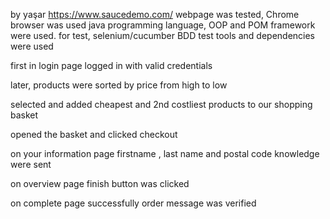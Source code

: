 by yaşar
https://www.saucedemo.com/ webpage was tested, Chrome browser was used
java programming language, OOP and POM framework were used.
for test, selenium/cucumber BDD test tools and dependencies were used 
  

first in login page logged in with valid credentials

later, products were sorted by price from high to low

selected and added cheapest and 2nd costliest products
to our shopping basket

opened the basket and clicked checkout

on your information page firstname , last name and postal code knowledge were sent

on overview page finish button was clicked

on complete page successfully order message was verified 
